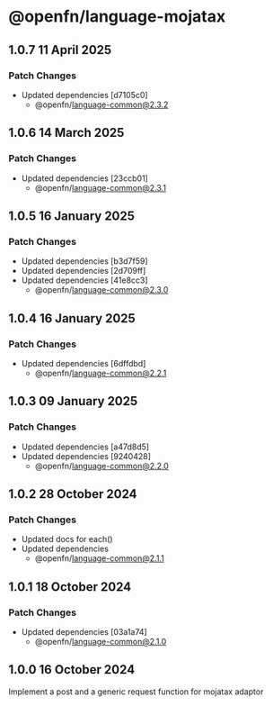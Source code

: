 # @openfn/language-mojatax

## 1.0.7 11 April 2025

### Patch Changes

* Updated dependencies \[d7105c0]
  * @openfn/language-common@2.3.2

## 1.0.6 14 March 2025

### Patch Changes

* Updated dependencies \[23ccb01]
  * @openfn/language-common@2.3.1

## 1.0.5 16 January 2025

### Patch Changes

* Updated dependencies \[b3d7f59]
* Updated dependencies \[2d709ff]
* Updated dependencies \[41e8cc3]
  * @openfn/language-common@2.3.0

## 1.0.4 16 January 2025

### Patch Changes

* Updated dependencies \[6dffdbd]
  * @openfn/language-common@2.2.1

## 1.0.3 09 January 2025

### Patch Changes

* Updated dependencies \[a47d8d5]
* Updated dependencies \[9240428]
  * @openfn/language-common@2.2.0

## 1.0.2 28 October 2024

### Patch Changes

* Updated docs for each()
* Updated dependencies
  * @openfn/language-common@2.1.1

## 1.0.1 18 October 2024

### Patch Changes

* Updated dependencies \[03a1a74]
  * @openfn/language-common@2.1.0

## 1.0.0 16 October 2024

Implement a post and a generic request function for mojatax adaptor
